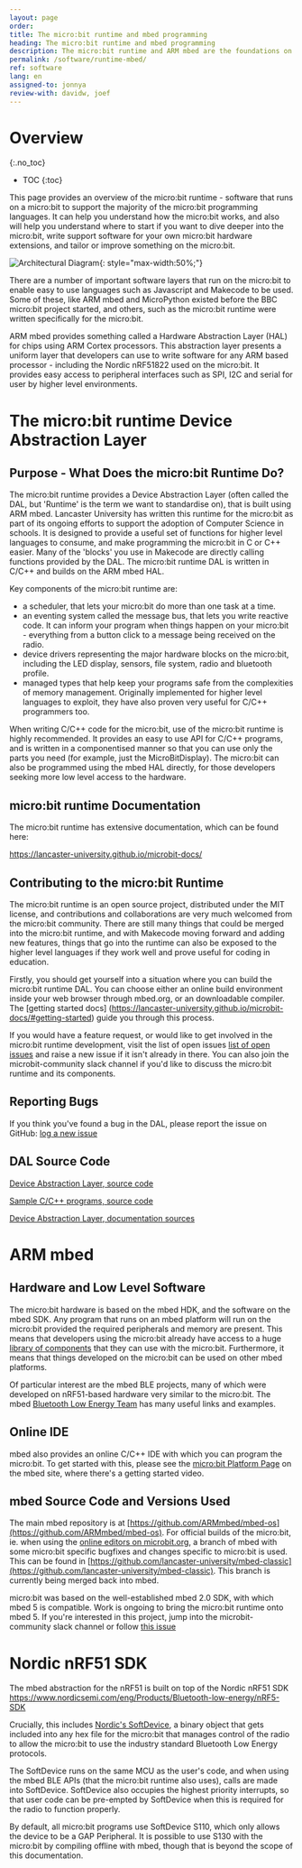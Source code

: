```yaml
---
layout: page
order:
title: The micro:bit runtime and mbed programming
heading: The micro:bit runtime and mbed programming
description: The micro:bit runtime and ARM mbed are the foundations on which much the rest of the micro:bit software world are built. This page helps you get started developing with these low level C/C++ tools for the micro:bit
permalink: /software/runtime-mbed/
ref: software
lang: en
assigned-to: jonnya
review-with: davidw, joef
---
```



# Overview
{:.no_toc}

* TOC
{:toc}

This page provides an overview of the micro:bit runtime - software that runs on a micro:bit to support the majority of the micro:bit programming languages. It can help you understand how the micro:bit works, and also will help you understand where to start if you want to dive deeper into the micro:bit, write support software for your own micro:bit hardware extensions, and tailor or improve something on the micro:bit.

![Architectural Diagram](/docs/software/assets/software-overview.png){: style="max-width:50%;"}

There are a number of important software layers that run on the micro:bit to enable easy to use languages such as Javascript and Makecode to be used. Some of these, like ARM mbed and MicroPython existed before the BBC micro:bit project started, and others, such as the micro:bit runtime were written specifically for the micro:bit.

ARM mbed provides something called a Hardware Abstraction Layer (HAL) for chips using ARM Cortex processors. This abstraction layer presents a uniform layer that developers can use to write software for any ARM based processor - including the Nordic nRF51822 used on the micro:bit. It provides easy access to peripheral interfaces such as SPI, I2C and serial for user by higher level environments.

# The micro:bit runtime Device Abstraction Layer

## Purpose - What Does the micro:bit Runtime Do?

The micro:bit runtime provides a Device Abstraction Layer (often called the DAL, but 'Runtime' is the term we want to standardise on), that is built using ARM mbed. Lancaster University has written this runtime for the micro:bit as part of its ongoing efforts to support the adoption of Computer Science in schools. It is designed to provide a useful set of functions for higher level languages to consume, and make programming the micro:bit in C or C++ easier. Many of the 'blocks' you use in Makecode are directly calling functions provided by the DAL. The micro:bit runtime DAL is written in C/C++ and builds on the ARM mbed HAL.

Key components of the micro:bit runtime are:

* a scheduler, that lets your micro:bit do more than one task at a time.
* an eventing system called the message bus, that lets you write reactive code. It can inform your program when things happen on your micro:bit - everything from a button click to a message being received on the radio.
* device drivers representing the major hardware blocks on the micro:bit, including the LED display, sensors, file system, radio and bluetooth profile.
* managed types that help keep your programs safe from the complexities of memory management. Originally implemented for higher level languages to exploit, they have also proven very useful for C/C++ programmers too.

When writing C/C++ code for the micro:bit, use of the micro:bit runtime is highly recommended. It provides an easy to use API for C/C++ programs, and is written in a componentised manner so that you can use only the parts you need (for example, just the MicroBitDisplay). The micro:bit can also be programmed using the mbed HAL directly, for those developers seeking more low level access to the hardware.

## micro:bit runtime Documentation

The micro:bit runtime has extensive documentation, which can be found here:

https://lancaster-university.github.io/microbit-docs/

## Contributing to the micro:bit Runtime

The micro:bit runtime is an open source project, distributed under the MIT license, and contributions and collaborations are very much welcomed from the micro:bit community. There are still many things that could be merged into the micro:bit runtime, and with Makecode moving forward and adding new features, things that go into the runtime can also be exposed to the higher level languages if they work well and prove useful for coding in education.

Firstly, you should get yourself into a situation where you can build the micro:bit runtime DAL. You can choose either an online build environment inside your web browser through mbed.org, or an downloadable compiler. The [getting started docs] (https://lancaster-university.github.io/microbit-docs/#getting-started) guide you through this process.

If you would have a feature request, or would like to get involved in the micro:bit runtime development, visit the list of open issues [list of open issues](https://github.com/lancaster-university/microbit-dal/issues) and raise a new issue if it isn't already in there. You can also join the microbit-community slack channel if you'd like to discuss the micro:bit runtime and its components.

## Reporting Bugs

If you think you've found a bug in the DAL, please report the issue on GitHub: [log a new issue](https://github.com/lancaster-university/microbit-dal/issues/new)

## DAL Source Code

[Device Abstraction Layer, source code](https://github.com/lancaster-university/microbit-dal)

[Sample C/C++ programs, source code](https://github.com/lancaster-university/microbit-samples)

[Device Abstraction Layer, documentation sources](https://github.com/lancaster-university/microbit-docs)

# ARM mbed

## Hardware and Low Level Software

The micro:bit hardware is based on the mbed HDK, and the software on the mbed SDK. Any program that runs on an mbed platform will run on the micro:bit provided the required peripherals and memory are present. This means that developers using the micro:bit already have access to a huge [library of components](https://developer.mbed.org/components/) that they can use with the micro:bit. Furthermore, it means that things developed on the micro:bit can be used on other mbed platforms.

Of particular interest are the mbed BLE projects, many of which were developed on nRF51-based hardware very similar to the micro:bit. The mbed [Bluetooth Low Energy Team](https://developer.mbed.org/teams/Bluetooth-Low-Energy/) has many useful links and examples.

## Online IDE

mbed also provides an online C/C++ IDE with which you can program the micro:bit. To get started with this, please see the [micro:bit Platform Page](http://developer.mbed.org/platforms/Microbit) on the mbed site, where there's a getting started video.

## mbed Source Code and Versions Used

The main mbed repository is at [https://github.com/ARMmbed/mbed-os](https://github.com/ARMmbed/mbed-os). For official builds of the micro:bit, ie. when using the [online editors on microbit.org](https://microbit.org/code), a branch of mbed with some micro:bit specific bugfixes and changes specific to micro:bit is used. This can be found in [https://github.com/lancaster-university/mbed-classic](https://github.com/lancaster-university/mbed-classic). This branch is currently being merged back into mbed.

micro:bit was based on the well-established mbed 2.0 SDK, with which mbed 5 is compatible. Work is ongoing to bring the micro:bit runtime onto mbed 5. If you're interested in this project, jump into the microbit-community slack channel or follow [this issue](https://github.com/lancaster-university/microbit-dal/issues/224)

# Nordic nRF51 SDK

The mbed abstraction for the nRF51 is built on top of the Nordic nRF51 SDK
https://www.nordicsemi.com/eng/Products/Bluetooth-low-energy/nRF5-SDK

Crucially, this includes [Nordic's SoftDevice](https://devzone.nordicsemi.com/documentation/nrf51/4.2.0/html/group__nrf518__lib__ble__s110__intro.html), a binary object that gets included into any hex file for the micro:bit that manages control of the radio to allow the micro:bit to use the industry standard Bluetooth Low Energy protocols.

The SoftDevice runs on the same MCU as the user's code, and when using the mbed BLE APIs (that the micro:bit runtime also uses), calls are made into SoftDevice. SoftDevice also occupies the highest priority interrupts, so that user code can be pre-empted by SoftDevice when this is required for the radio to function properly.

By default, all micro:bit programs use SoftDevice S110, which only allows the device to be a GAP Peripheral. It is possible to use S130 with the micro:bit by compiling offline with mbed, though that is beyond the scope of this documentation.
